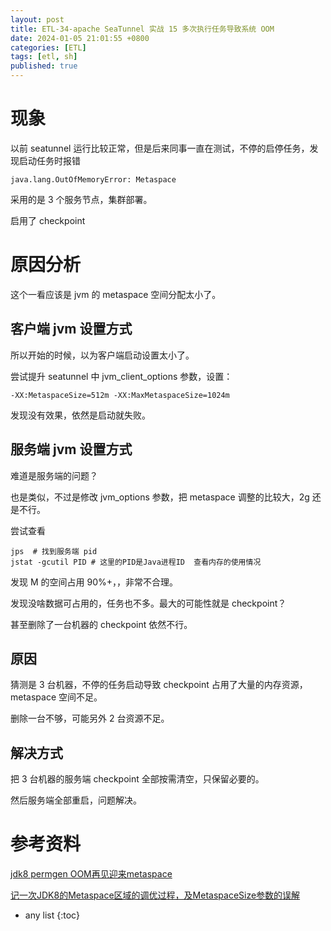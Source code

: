 ```yaml
---
layout: post
title: ETL-34-apache SeaTunnel 实战 15 多次执行任务导致系统 OOM
date: 2024-01-05 21:01:55 +0800
categories: [ETL]
tags: [etl, sh]
published: true
---
```


# 现象

以前 seatunnel 运行比较正常，但是后来同事一直在测试，不停的启停任务，发现启动任务时报错 

```
java.lang.OutOfMemoryError: Metaspace
```

采用的是 3 个服务节点，集群部署。

启用了 checkpoint

# 原因分析

这个一看应该是 jvm 的 metaspace 空间分配太小了。

## 客户端 jvm 设置方式

所以开始的时候，以为客户端启动设置太小了。

尝试提升 seatunnel 中 jvm_client_options 参数，设置：

```
-XX:MetaspaceSize=512m -XX:MaxMetaspaceSize=1024m
```

发现没有效果，依然是启动就失败。

## 服务端 jvm 设置方式

难道是服务端的问题？

也是类似，不过是修改 jvm_options 参数，把 metaspace 调整的比较大，2g 还是不行。

尝试查看 

```
jps  # 找到服务端 pid
jstat -gcutil PID # 这里的PID是Java进程ID  查看内存的使用情况
```

发现 M 的空间占用 90%+，，非常不合理。

发现没啥数据可占用的，任务也不多。最大的可能性就是 checkpoint？

甚至删除了一台机器的 checkpoint 依然不行。

## 原因

猜测是 3 台机器，不停的任务启动导致 checkpoint 占用了大量的内存资源，metaspace 空间不足。

删除一台不够，可能另外 2 台资源不足。

## 解决方式

把 3 台机器的服务端 checkpoint 全部按需清空，只保留必要的。

然后服务端全部重启，问题解决。

# 参考资料

[jdk8 permgen OOM再见迎来metaspace](https://www.cnblogs.com/SunshineKimi/p/12932702.html)

[记一次JDK8的Metaspace区域的调优过程，及MetaspaceSize参数的误解](https://blog.csdn.net/caoyuanyenang/article/details/89714220)

* any list
{:toc}